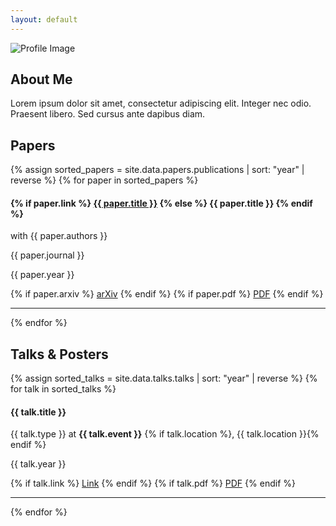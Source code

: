 ```yaml
---
layout: default
---
```


<!-- About Me -->
<section id="about" class="about-section">
  <div class="about-content">
    <div class="about-image">
      <img src="https://via.placeholder.com/200" alt="Profile Image">
    </div>
    <div class="about-text">
      <h2>About Me</h2>
      <p>Lorem ipsum dolor sit amet, consectetur adipiscing elit. Integer nec odio. Praesent libero. Sed cursus ante dapibus diam.</p>
    </div>
  </div>
</section>

<!-- Papers -->
<section id="papers" class="papers-section">
  <div class="papers-container section-container">
    <h2 class="section-title">Papers</h2>
    <div class="card-list">
    {% assign sorted_papers = site.data.papers.publications | sort: "year" | reverse %}
    {% for paper in sorted_papers %}
      <div class="paper-entry card">
        <h4 class="paper-title">
          {% if paper.link %}
            <a href="{{ paper.link }}" target="_blank">{{ paper.title }}</a>
          {% else %}
            {{ paper.title }}
          {% endif %}
        </h4>
        <p class="paper-details">with {{ paper.authors }}</p>
        <p class="paper-journal">{{ paper.journal }}</p>
        <p class="paper-year">{{ paper.year }}</p>
        <div class="paper-links">
          {% if paper.arxiv %}
            <a class="btn" href="{{ paper.arxiv }}" target="_blank">arXiv</a>
          {% endif %}
          {% if paper.pdf %}
            <a class="btn" href="{{ paper.pdf }}" target="_blank">PDF</a>
          {% endif %}
        </div>
        <hr>
      </div>
    {% endfor %}
    </div>
  </div>
</section>

<!-- Talks & Posters -->
<section id="talks-posters" class="talks-section">
  <div class="talks-container">
    <h2>Talks & Posters</h2>
    {% assign sorted_talks = site.data.talks.talks | sort: "year" | reverse %}
    {% for talk in sorted_talks %}
      <div class="talk-entry card">
        <h4 class="talk-title">{{ talk.title }}</h4>
        <p class="talk-details">
          {{ talk.type }} at <strong>{{ talk.event }}</strong>
          {% if talk.location %}, {{ talk.location }}{% endif %}
        </p>
        <p class="talk-year">{{ talk.year }}</p>
        <div class="talk-links">
          {% if talk.link %}
            <a class="btn" href="{{ talk.link }}" target="_blank" rel="noopener">Link</a>
          {% endif %}
          {% if talk.pdf %}
            <a class="btn" href="{{ talk.pdf }}" target="_blank" rel="noopener">PDF</a>
          {% endif %}
        </div>
        <hr>
      </div>
    {% endfor %}
  </div>
</section>
